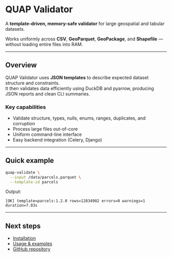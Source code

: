 # QUAP Validator

A **template-driven, memory-safe validator** for large geospatial and tabular datasets.

Works uniformly across **CSV**, **GeoParquet**, **GeoPackage**, and **Shapefile** — without loading entire files into RAM.

---

## Overview

QUAP Validator uses **JSON templates** to describe expected dataset structure and constraints.  
It then validates data efficiently using DuckDB and pyarrow, producing JSON reports and clean CLI summaries.

### Key capabilities
- Validate structure, types, nulls, enums, ranges, duplicates, and corruption
- Process large files out-of-core
- Uniform command-line interface
- Easy backend integration (Celery, Django)

---

## Quick example

```bash
quap-validate \
  --input /data/parcels.parquet \
  --template-id parcels
````

Output:

```
[OK] template=parcels:1.2.0 rows=12834902 errors=0 warnings=1 duration=7.83s
```

---

## Next steps

* [Installation](install.md)
* [Usage & examples](usage.md)
* [GitHub repository](https://github.com/konanast/quap_validator)